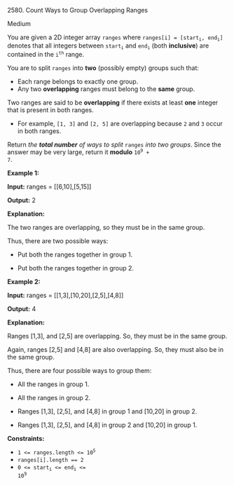2580\. Count Ways to Group Overlapping Ranges

Medium

You are given a 2D integer array `ranges` where <code>ranges[i] = [start<sub>i</sub>, end<sub>i</sub>]</code> denotes that all integers between <code>start<sub>i</sub></code> and <code>end<sub>i</sub></code> (both **inclusive**) are contained in the <code>i<sup>th</sup></code> range.

You are to split `ranges` into **two** (possibly empty) groups such that:

*   Each range belongs to exactly one group.
*   Any two **overlapping** ranges must belong to the **same** group.

Two ranges are said to be **overlapping** if there exists at least **one** integer that is present in both ranges.

*   For example, `[1, 3]` and `[2, 5]` are overlapping because `2` and `3` occur in both ranges.

Return _the **total number** of ways to split_ `ranges` _into two groups_. Since the answer may be very large, return it **modulo** <code>10<sup>9</sup> + 7</code>.

**Example 1:**

**Input:** ranges = [[6,10],[5,15]]

**Output:** 2

**Explanation:**

The two ranges are overlapping, so they must be in the same group.

Thus, there are two possible ways:

- Put both the ranges together in group 1.

- Put both the ranges together in group 2.

**Example 2:**

**Input:** ranges = [[1,3],[10,20],[2,5],[4,8]]

**Output:** 4

**Explanation:**

Ranges [1,3], and [2,5] are overlapping. So, they must be in the same group.

Again, ranges [2,5] and [4,8] are also overlapping. So, they must also be in the same group.

Thus, there are four possible ways to group them:

- All the ranges in group 1.

- All the ranges in group 2.

- Ranges [1,3], [2,5], and [4,8] in group 1 and [10,20] in group 2.

- Ranges [1,3], [2,5], and [4,8] in group 2 and [10,20] in group 1.

**Constraints:**

*   <code>1 <= ranges.length <= 10<sup>5</sup></code>
*   `ranges[i].length == 2`
*   <code>0 <= start<sub>i</sub> <= end<sub>i</sub> <= 10<sup>9</sup></code>
